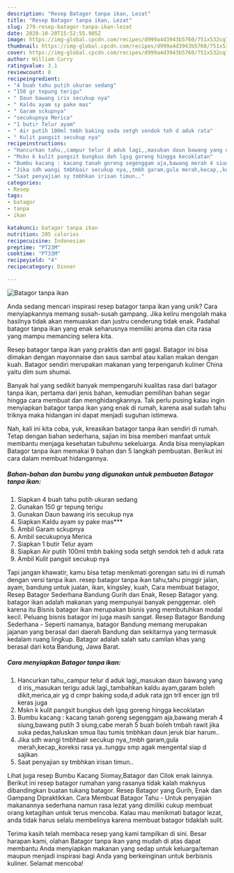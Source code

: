```yaml
---
description: "Resep Batagor tanpa ikan, Lezat"
title: "Resep Batagor tanpa ikan, Lezat"
slug: 279-resep-batagor-tanpa-ikan-lezat
date: 2020-10-20T15:52:55.905Z
image: https://img-global.cpcdn.com/recipes/d999a4d3943b5760/751x532cq70/batagor-tanpa-ikan-foto-resep-utama.jpg
thumbnail: https://img-global.cpcdn.com/recipes/d999a4d3943b5760/751x532cq70/batagor-tanpa-ikan-foto-resep-utama.jpg
cover: https://img-global.cpcdn.com/recipes/d999a4d3943b5760/751x532cq70/batagor-tanpa-ikan-foto-resep-utama.jpg
author: William Curry
ratingvalue: 3.1
reviewcount: 8
recipeingredient:
- "4 buah tahu putih ukuran sedang"
- "150 gr tepung terigu"
- " Daun bawang iris secukup nya"
- " Kaldu ayam sy pake mas"
- " Garam sckupnya"
- "secukupnya Merica"
- "1 butir Telur ayam"
- " Air putih 100ml tmbh baking soda setgh sendok teh d aduk rata"
- " Kulit pangsit secukup nya"
recipeinstructions:
- "Hancurkan tahu,,campur telur d aduk lagi,,masukan daun bawang yang d iris,,masukan terigu aduk lagi,,tambahkan kaldu ayam,garam boleh dikit,merica,air yg d cmpr baking soda,d aduk rata jgn trll encer jgn trll keras juga"
- "Mskn k kulit pangsit bungkus deh lgsg goreng hingga kecoklatan"
- "Bumbu kacang : kacang tanah goreng segenggam aja,bawang merah 4 siung,bawang putih 3 siung,cabe merah 5 buah boleh tmbah rawit jika suka pedas,haluskan smua llau tumis tmbhkan daun jeruk biar harum.."
- "Jika sdh wangi tmbhbair secukup nya,,tmbh garam,gula merah,kecap,,koreksi rasa ya..tunggu smp agak mengental siap d sajikan"
- "Saat penyajian sy tmbhkan irisan timun.."
categories:
- Resep
tags:
- batagor
- tanpa
- ikan

katakunci: batagor tanpa ikan 
nutrition: 205 calories
recipecuisine: Indonesian
preptime: "PT23M"
cooktime: "PT33M"
recipeyield: "4"
recipecategory: Dinner

---
```



![Batagor tanpa ikan](https://img-global.cpcdn.com/recipes/d999a4d3943b5760/751x532cq70/batagor-tanpa-ikan-foto-resep-utama.jpg)

Anda sedang mencari inspirasi resep batagor tanpa ikan yang unik? Cara menyiapkannya memang susah-susah gampang. Jika keliru mengolah maka hasilnya tidak akan memuaskan dan justru cenderung tidak enak. Padahal batagor tanpa ikan yang enak seharusnya memiliki aroma dan cita rasa yang mampu memancing selera kita.

Resep batagor tanpa ikan yang praktis dan anti gagal. Batagor ini bisa dimakan dengan mayonnaise dan saus sambal atau kalian makan dengan kuah. Batagor sendiri merupakan makanan yang terpengaruh kuliner China yaitu dim sum shumai.

Banyak hal yang sedikit banyak mempengaruhi kualitas rasa dari batagor tanpa ikan, pertama dari jenis bahan, kemudian pemilihan bahan segar hingga cara membuat dan menghidangkannya. Tak perlu pusing kalau ingin menyiapkan batagor tanpa ikan yang enak di rumah, karena asal sudah tahu triknya maka hidangan ini dapat menjadi suguhan istimewa.


Nah, kali ini kita coba, yuk, kreasikan batagor tanpa ikan sendiri di rumah. Tetap dengan bahan sederhana, sajian ini bisa memberi manfaat untuk membantu menjaga kesehatan tubuhmu sekeluarga. Anda bisa menyiapkan Batagor tanpa ikan memakai 9 bahan dan 5 langkah pembuatan. Berikut ini cara dalam membuat hidangannya.

<!--inarticleads1-->

##### Bahan-bahan dan bumbu yang digunakan untuk pembuatan Batagor tanpa ikan:

1. Siapkan 4 buah tahu putih ukuran sedang
1. Gunakan 150 gr tepung terigu
1. Gunakan  Daun bawang iris secukup nya
1. Siapkan  Kaldu ayam sy pake mas***
1. Ambil  Garam sckupnya
1. Ambil secukupnya Merica
1. Siapkan 1 butir Telur ayam
1. Siapkan  Air putih 100ml tmbh baking soda setgh sendok teh d aduk rata
1. Ambil  Kulit pangsit secukup nya


Tapi jangan khawatir, kamu bisa tetap menikmati gorengan satu ini di rumah dengan versi tanpa ikan. resep batagor tanpa ikan tahu,tahu pinggir jalan, ayam, bandung untuk jualan, ikan, kingsley, kuah, Cara membuat batagor, Resep Batagor Sederhana Bandung Gurih dan Enak, Resep Batagor yang. batagor ikan adalah makanan yang mempunyai banyak penggemar. oleh karena itu Bisnis batagor ikan merupakan bisnis yang membutuhkan modal kecil. Peluang bisnis batagor ini juga masih sangat. Resep Batagor Bandung Sederhana - Seperti namanya, batagor Bandung memang merupakan jajanan yang berasal dari daerah Bandung dan sekitarnya yang termasuk kedalam ruang lingkup. Batagor adalah salah satu camilan khas yang berasal dari kota Bandung, Jawa Barat. 

<!--inarticleads2-->

##### Cara menyiapkan Batagor tanpa ikan:

1. Hancurkan tahu,,campur telur d aduk lagi,,masukan daun bawang yang d iris,,masukan terigu aduk lagi,,tambahkan kaldu ayam,garam boleh dikit,merica,air yg d cmpr baking soda,d aduk rata jgn trll encer jgn trll keras juga
1. Mskn k kulit pangsit bungkus deh lgsg goreng hingga kecoklatan
1. Bumbu kacang : kacang tanah goreng segenggam aja,bawang merah 4 siung,bawang putih 3 siung,cabe merah 5 buah boleh tmbah rawit jika suka pedas,haluskan smua llau tumis tmbhkan daun jeruk biar harum..
1. Jika sdh wangi tmbhbair secukup nya,,tmbh garam,gula merah,kecap,,koreksi rasa ya..tunggu smp agak mengental siap d sajikan
1. Saat penyajian sy tmbhkan irisan timun..


Lihat juga resep Bumbu Kacang Siomay,Batagor dan Cilok enak lainnya. Berikut ini resep batagor rumahan yang rasanya tidak kalah maknyus dibandingkan buatan tukang batagor. Resep Batagor yang Gurih, Enak dan Gampang Dipraktikkan. Cara Membuat Batagor Tahu - Untuk penyajian makanannya sederhana namun rasa lezat yang dimiliki cukup membuat orang ketagihan untuk terus mencoba. Kalau mau menikmati batagor lezat, anda tidak harus selalu membelinya karena membuat batagor tidaklah sulit. 

Terima kasih telah membaca resep yang kami tampilkan di sini. Besar harapan kami, olahan Batagor tanpa ikan yang mudah di atas dapat membantu Anda menyiapkan makanan yang sedap untuk keluarga/teman maupun menjadi inspirasi bagi Anda yang berkeinginan untuk berbisnis kuliner. Selamat mencoba!
